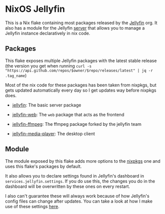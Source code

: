 # NixOS Jellyfin

This is a Nix flake containing most packages released by the [Jellyfin](https://github.com/jellyfin) org.
It also has a module for the Jellyfin [server](https://github.com/jellyfin/jellyfin) that allows you to
manage a Jellyfin instance declaratively in nix code.

## Packages

This flake exposes multiple Jellyfin packages with the latest stable release
(the version you get when running `curl -s "https://api.github.com/repos/$owner/$repo/releases/latest" | jq -r .tag_name`)

Most of the nix code for these packages has been taken from nixpkgs, but gets updated automatically every day
so I get updates way before nixpkgs does.

- [jellyfin](https://github.com/jellyfin/jellyfin):
The basic server package

- [jellyfin-web](https://github.com/jellyfin/jellyfin-web):
The `web` package that acts as the frontend

- [jellyfin-ffmpeg](https://github.com/jellyfin/jellyfin-ffmpeg):
The ffmpeg package forked by the jellyfin team

- [jellyfin-media-player](https://github.com/jellyfin/jellyfin-media-player):
The desktop client

## Module
The module exposed by this flake adds more options to the [nixpkgs](https://github.com/NixOS/nixpkgs/blob/master/nixos/modules/services/misc/jellyfin.nix)
one and uses this flake's packages by default.

It also allows you to declare settings found in Jellyfin's dashboard in
`services.jellyfin.settings`. If you do use this, the changes you do in
the dashboard will be overwritten by these ones on every restart.

I also can't guarantee these will always work because of how Jellyfin's
config files can change after updates. You can take a look at how I make
use of these settings [here](https://git.nelim.org/matt1432/nixos-configs/src/commit/29bc56e7492c5d2310016d5aed612a8fb4a5b127/devices/nos/modules/jellyfin/default.nix#L33).

